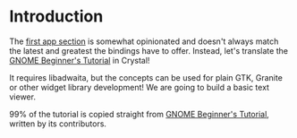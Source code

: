 # Introduction

The [first app section](/en/first-app/plan.html) is somewhat opinionated and doesn't always match the latest and greatest the bindings have to offer. Instead, let's translate the [GNOME Beginner's Tutorial](https://developer.gnome.org/documentation/tutorials/beginners.html) in Crystal!

It requires libadwaita, but the concepts can be used for plain GTK, Granite or other widget library development! We are going to build a basic text viewer.

99% of the tutorial is copied straight from [GNOME Beginner's Tutorial](https://developer.gnome.org/documentation/tutorials/beginners.html), written by its contributors.
